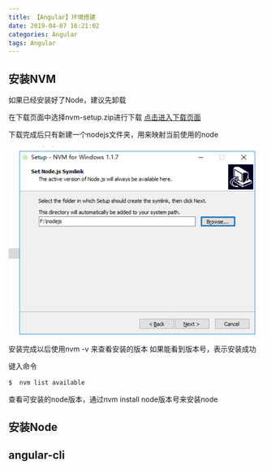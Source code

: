 ```yaml
---
title: 【Angular】环境搭建
date: 2019-04-07 16:21:02
categories: Angular
tags: Angular
---
```

## 安装NVM
如果已经安装好了Node，建议先卸载

在下载页面中选择nvm-setup.zip进行下载
[点击进入下载页面](https://github.com/coreybutler/nvm-windows/releases)

下载完成后只有新建一个nodejs文件夹，用来映射当前使用的node

![nvm安装](ngEnvironment/nvm-setup.png)

安装完成以后使用nvm -v 来查看安装的版本
如果能看到版本号，表示安装成功

键入命令
``` bash
$  nvm list available
```
查看可安装的node版本，通过nvm install node版本号来安装node

## 安装Node
## angular-cli

